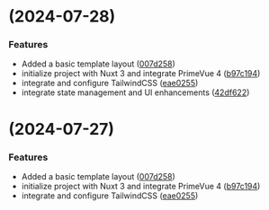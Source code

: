 #  (2024-07-28)


### Features

* Added a basic template layout ([007d258](https://github.com/gede-wahyu/nuxt-prime/commit/007d258c9d3c9c824541244b041d5cc10ec05f48))
* initialize project with Nuxt 3 and integrate PrimeVue 4 ([b97c194](https://github.com/gede-wahyu/nuxt-prime/commit/b97c194d4558397b488e354257bbc6995401e55a))
* integrate and configure TailwindCSS ([eae0255](https://github.com/gede-wahyu/nuxt-prime/commit/eae02557a2b6e67c5fb3d4901cbc92a1bbc8c82c))
* integrate state management and UI enhancements ([42df622](https://github.com/gede-wahyu/nuxt-prime/commit/42df622cf1a5fa420e252d197b64f2458e54a458))



#  (2024-07-27)


### Features

* Added a basic template layout ([007d258](https://github.com/gede-wahyu/nuxt-prime/commit/007d258c9d3c9c824541244b041d5cc10ec05f48))
* initialize project with Nuxt 3 and integrate PrimeVue 4 ([b97c194](https://github.com/gede-wahyu/nuxt-prime/commit/b97c194d4558397b488e354257bbc6995401e55a))
* integrate and configure TailwindCSS ([eae0255](https://github.com/gede-wahyu/nuxt-prime/commit/eae02557a2b6e67c5fb3d4901cbc92a1bbc8c82c))



